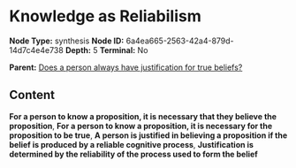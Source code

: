 # Knowledge as Reliabilism

**Node Type:** synthesis
**Node ID:** 6a4ea665-2563-42a4-879d-14d7c4e4e738
**Depth:** 5
**Terminal:** No

**Parent:** [Does a person always have justification for true beliefs?](does-a-person-always-have-justification-for-true-beliefs-antithesis-0d02727b-165b-4bb9-a779-b4e42fe81f28.md)

## Content

**For a person to know a proposition, it is necessary that they believe the proposition**, **For a person to know a proposition, it is necessary for the proposition to be true**, **A person is justified in believing a proposition if the belief is produced by a reliable cognitive process**, **Justification is determined by the reliability of the process used to form the belief**
